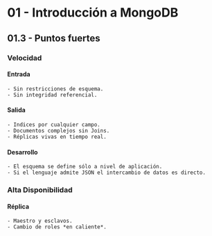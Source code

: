 # 01 - Introducción a MongoDB

## 01.3 - Puntos fuertes

### Velocidad
#### Entrada
    - Sin restricciones de esquema.
    - Sin integridad referencial.
#### Salida
    - Indices por cualquier campo.
    - Documentos complejos sin Joins.
    - Réplicas vivas en tiempo real.
#### Desarrollo
    - El esquema se define sólo a nivel de aplicación.
    - Si el lenguaje admite JSON el intercambio de datos es directo.

### Alta Disponibilidad
#### Réplica
    - Maestro y esclavos.
    - Cambio de roles *en caliente*.
